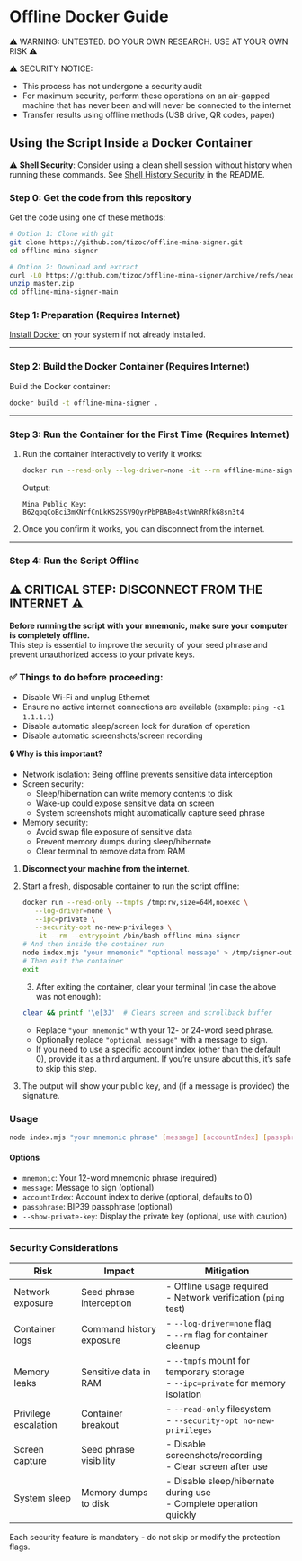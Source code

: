 # Offline Docker Guide

⚠️ WARNING: UNTESTED. DO YOUR OWN RESEARCH. USE AT YOUR OWN RISK ⚠️

⚠️ SECURITY NOTICE:
- This process has not undergone a security audit
- For maximum security, perform these operations on an air-gapped machine that has never been and will never be connected to the internet
- Transfer results using offline methods (USB drive, QR codes, paper)

## Using the Script Inside a Docker Container

⚠️ **Shell Security**: Consider using a clean shell session without history when running these commands. See [Shell History Security](README.md#shell-history-security) in the README.

### Step 0: Get the code from this repository

Get the code using one of these methods:

```bash
# Option 1: Clone with git
git clone https://github.com/tizoc/offline-mina-signer.git
cd offline-mina-signer

# Option 2: Download and extract
curl -LO https://github.com/tizoc/offline-mina-signer/archive/refs/heads/master.zip
unzip master.zip
cd offline-mina-signer-main
```

### Step 1: Preparation (Requires Internet)

[Install Docker](https://docs.docker.com/engine/install/) on your system if not already installed.

---

### Step 2: Build the Docker Container (Requires Internet)

Build the Docker container:
   ```bash
   docker build -t offline-mina-signer .
   ```

---

### Step 3: Run the Container for the First Time (Requires Internet)
1. Run the container interactively to verify it works:
   ```bash
   docker run --read-only --log-driver=none -it --rm offline-mina-signer "abandon abandon abandon abandon abandon abandon abandon abandon abandon abandon abandon about"
   ```

   Output:

   ```
   Mina Public Key: B62qpqCoBci3mKNrfCnLkKS2SSV9QyrPbPBABe4stVWnRRfkG8sn3t4
   ```

2. Once you confirm it works, you can disconnect from the internet.

---

### Step 4: Run the Script Offline

## ⚠️ **CRITICAL STEP: DISCONNECT FROM THE INTERNET** ⚠️

**Before running the script with your mnemonic, make sure your computer is completely offline.**  
This step is essential to improve the security of your seed phrase and prevent unauthorized access to your private keys.  

### ✅ Things to do before proceeding:
- Disable Wi-Fi and unplug Ethernet
- Ensure no active internet connections are available (example: `ping -c1 1.1.1.1`)
- Disable automatic sleep/screen lock for duration of operation
- Disable automatic screenshots/screen recording

**🔒 Why is this important?**
- Network isolation: Being offline prevents sensitive data interception
- Screen security:
  - Sleep/hibernation can write memory contents to disk
  - Wake-up could expose sensitive data on screen
  - System screenshots might automatically capture seed phrase
- Memory security:
  - Avoid swap file exposure of sensitive data
  - Prevent memory dumps during sleep/hibernate
  - Clear terminal to remove data from RAM

1. **Disconnect your machine from the internet**.
2. Start a fresh, disposable container to run the script offline:
   ```bash
   docker run --read-only --tmpfs /tmp:rw,size=64M,noexec \
      --log-driver=none \
      --ipc=private \
      --security-opt no-new-privileges \
      -it --rm --entrypoint /bin/bash offline-mina-signer
   # And then inside the container run
   node index.mjs "your mnemonic" "optional message" > /tmp/signer-output; clear; printf '\e[3J'; cat /tmp/signer-output
   # Then exit the container
   exit
   ```
   3. After exiting the container, clear your terminal (in case the above was not enough):
   ```bash
   clear && printf '\e[3J'  # Clears screen and scrollback buffer
   ```

   - Replace `"your mnemonic"` with your 12- or 24-word seed phrase.
   - Optionally replace `"optional message"` with a message to sign.
   - If you need to use a specific account index (other than the default 0), provide it as a third argument. If you’re unsure about this, it’s safe to skip this step.

3. The output will show your public key, and (if a message is provided) the signature.

### Usage

```bash
node index.mjs "your mnemonic phrase" [message] [accountIndex] [passphrase] [--show-private-key]
```

#### Options
- `mnemonic`: Your 12-word mnemonic phrase (required)
- `message`: Message to sign (optional)
- `accountIndex`: Account index to derive (optional, defaults to 0)
- `passphrase`: BIP39 passphrase (optional)
- `--show-private-key`: Display the private key (optional, use with caution)

---

### Security Considerations

| Risk | Impact | Mitigation |
|------|---------|------------|
| Network exposure | Seed phrase interception | - Offline usage required<br>- Network verification (`ping` test) |
| Container logs | Command history exposure | - `--log-driver=none` flag<br>- `--rm` flag for container cleanup |
| Memory leaks | Sensitive data in RAM | - `--tmpfs` mount for temporary storage<br>- `--ipc=private` for memory isolation |
| Privilege escalation | Container breakout | - `--read-only` filesystem<br>- `--security-opt no-new-privileges` |
| Screen capture | Seed phrase visibility | - Disable screenshots/recording<br>- Clear screen after use |
| System sleep | Memory dumps to disk | - Disable sleep/hibernate during use<br>- Complete operation quickly |

Each security feature is mandatory - do not skip or modify the protection flags.

